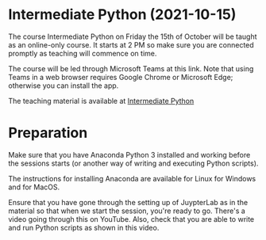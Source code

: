 # Intermediate Python (2021-10-15)

The course Intermediate Python on Friday the 15th of October will be taught as an online-only course. It starts at 2 PM so make sure you are connected promptly as teaching will commence on time.

The course will be led through Microsoft Teams at this link. Note that using Teams in a web browser requires Google Chrome or Microsoft Edge; otherwise you can install the app.

The teaching material is available at [Intermediate Python](https://milliams.com/courses/intermediate_python/)

# Preparation

Make sure that you have Anaconda Python 3 installed and working before the sessions starts (or another way of writing and executing Python scripts).

The instructions for installing Anaconda are available for Linux for Windows and for MacOS.

Ensure that you have gone through the setting up of JuypterLab as in the material so that when we start the session, you're ready to go. There's a video going through this on YouTube. Also, check that you are able to write and run Python scripts as shown in this video.
